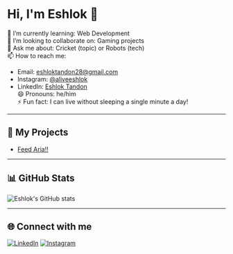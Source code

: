 # Hi, I'm Eshlok 👋

🌱 I’m currently learning: Web Development  
👾 I’m looking to collaborate on: Gaming projects  
💬 Ask me about: Cricket (topic) or Robots (tech)  
📫 How to reach me:  
- Email: [eshloktandon28@gmail.com](mailto:eshloktandon28@gmail.com)  
- Instagram: [@aliveeshlok](https://instagram.com/aliveeshlok)  
- LinkedIn: [Eshlok Tandon](https://www.linkedin.com/in/eshlok-tandon)  
😄 Pronouns: he/him  
⚡ Fun fact: I can live without sleeping a single minute a day!

---

## 🚀 My Projects

- [Feed Aria!!](https://whoeshlok.github.io/FeedAria/Feed-Aria!!%20%E2%9C%A81.html) 

---

## 📊 GitHub Stats

![Eshlok's GitHub stats](https://github-readme-stats.vercel.app/api?username=whoeshlok&show_icons=true&theme=radical)

---

## 🌐 Connect with me

[![LinkedIn](https://img.shields.io/badge/LinkedIn-blue?logo=linkedin)](https://www.linkedin.com/in/eshlok-tandon)
[![Instagram](https://img.shields.io/badge/Instagram-pink?logo=instagram)](https://instagram.com/aliveeshlok)

